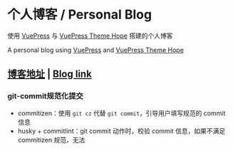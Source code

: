 # 个人博客 / Personal Blog

使用 [VuePress](https://v2.vuepress.vuejs.org/zh/) 与 [VuePress Theme Hope](https://vuepress-theme-hope.github.io/v2/zh/) 搭建的个人博客

A personal blog using [VuePress](https://v2.vuepress.vuejs.org/) and [VuePress Theme Hope](https://vuepress-theme-hope.github.io/v2/)

## [博客地址](https://huxzhi.fun) | [Blog link](https://huxzhi.github.io)




### git-commit规范化提交

- commitizen：使用 `git cz` 代替 `git commit`，引导用户填写规范的 commit 信息
- husky + commitlint：git commit 动作时，校验 commit 信息，如果不满足 commitizen 规范，无法
